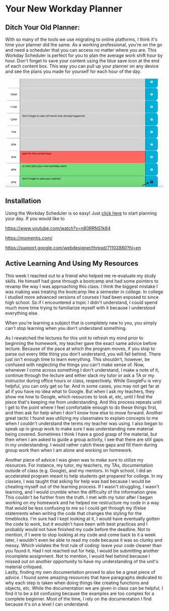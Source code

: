 # Your New Workday Planner


## Ditch Your Old Planner:

With so many of the tools we use migrating to online platforms, I think it's time your planner did the same. As a working professional, you're on the go and need a scheduler that you can access no matter where you are. This Workday Scheduler is perfect for you to plan the average work shift hour by hour. Don't forget to save your content using the blue save icon at the end of each content box. This way you can pull up your planner on any device and see the plans you made for yourself for each hour of the day.

![save your work with the floppy disk icon](Images/save-your-events-scrsh.png)

## Installation

Using the Workday Scheduler is so easy! Just [click here]() to start planning your day. If you would like to 

https://www.youtube.com/watch?v=n80RRNS1k64

https://momentjs.com/

https://support.google.com/webdesigner/thread/71102880?hl=en




## Active Learning And Using My Resources


This week I reached out to a friend who helped me re-evaluate my study skills. He himself had gone through a bootcamp and had some pointers to revamp the way I was approaching this class. I think the biggest mistake I was making was treating the bootcamp like a semester in college. In college I studied more advanced versions of courses I had been exposed to since high school. So if I encountered a topic I didn't understand, I could spend much more time trying to familiarize myself with it because I understood everything else.

When you're learning a subject that is completely new to you, you simply can't stop learning when you don't understand something. 

As I rewatched the lectures for this unit to refresh my mind prior to beginning the homework, my teacher gave the exact same advice before lecture. Because of the pace at which the program moves, if you stop to parse out every little thing you don't understand, you will fall behind. There just isn't enough time to learn everything. This shouldn't, however, be confused with neglecting the things you can't make sense of.
Now, whenever I come across something I don't understand, I make a note of it, continue through the lecture and either slack my tutor or ask a TA or my instructor during office hours or class, respectively. While GoogleFu is very helpful, you can only get so far. And in some cases, you may not get far at all if you have no idea what to Google. But when I ask my  teachers, they show me how to Google, which resources to look at, etc, until I find the piece that's keeping me from understanding.
And this process repeats until I get to the point where I feel comfortable enough to do these things first, and then ask for help when I don't know how else to move forward.
Another great tactic I found was utilizing my classmates to explain concepts to me when I couldn't understand the terms my teacher was using. I also began to speak up in group work to make sure I was understanding new material being covered. Sometimes I think I have a good grasp of the material, but then when I am asked to guide a group activity, I see that there are still gaps in my understanding. I would rather catch these gaps and fill them during group work then when I am alone and working on homework.

Another piece of advice I was given was to make sure to utilize my resources. For instance, my tutor, my teachers, my TAs, documentation outside of class (e.g. Google), and my mentors. In high school, I did an accelerated program meant to help students get prepared for college. In my classes, I was taught that asking for help was bad because I would be cheating myself out of the learning process. If I wasn't struggling, I wasn't learning, and I would crumble when the difficulty of the information grew.
This couldn't be further from the truth. I met with my tutor after I began working on my homework and he helped me restructure my code in a way that would be less confusing to me so I could get through my if/else statements when writing the code that changes the styling for the timeblocks. 
I'm sure had I kept looking at it, I would have eventually gotten the code to work, but it wouldn't have been with best practices and I probably would not have finished my code before the deadline. Not to mention, if I were to stop looking at my code and come back to it a week later, I wouldn't even be able to read my code because it was so clunky and messy. Which violates the first rule of coding: leave your code cleaner than you found it. Had I not reached out for help, I would be submitting another incomplete assignment. Not to mention, I would feel behind because I missed out on another opportunity to have my understanding of the unit's material critiqued.  
Lastly, finding my own documentation proved to also be a great piece of advice. I found some amazing resources that have paragraphs dedicated to why each step is taken when doing things like creating functions and objects, etc. While the documentation we are given in class can be helpful, I find it to be a bit confusing because the examples are too complex for a complete beginner. Most of the time, I rely on the documentation I find because it's on a level I can understand. 
